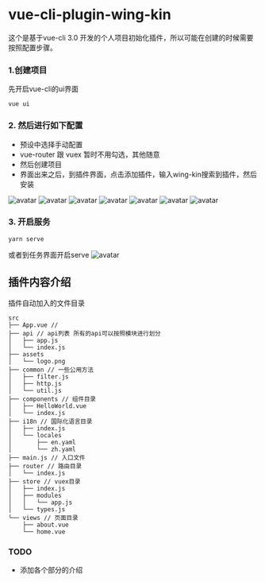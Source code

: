 # vue-cli-plugin-wing-kin
这个是基于vue-cli 3.0 开发的个人项目初始化插件，所以可能在创建的时候需要按照配置步骤。

###  1.创建项目
先开启vue-cli的ui界面

```shell
vue ui
```

### 2. 然后进行如下配置
- 预设中选择手动配置
- vue-router 跟 vuex 暂时不用勾选，其他随意
- 然后创建项目
- 界面出来之后，到插件界面，点击添加插件，输入wing-kin搜索到插件，然后安装

![avatar](./images/1.jpg)
![avatar](./images/2.jpg)
![avatar](./images/3.jpg)
![avatar](./images/4.png)
![avatar](./images/5.png)
![avatar](./images/6.jpg)
![avatar](./images/7.png)

### 3. 开启服务
```shell
yarn serve
```
或者到任务界面开启serve
![avatar](./images/8.gif)

## 插件内容介绍
插件自动加入的文件目录
```shell
src
├── App.vue // 
├── api // api列表 所有的api可以按照模块进行划分
│   ├── app.js
│   └── index.js
├── assets
│   └── logo.png
├── common // 一些公用方法
│   ├── filter.js
│   ├── http.js
│   └── util.js
├── components // 组件目录
│   ├── HelloWorld.vue
│   └── index.js
├── i18n // 国际化语言目录
│   ├── index.js
│   └── locales
│       ├── en.yaml
│       └── zh.yaml
├── main.js // 入口文件
├── router // 路由目录
│   └── index.js
├── store // vuex目录
│   ├── index.js
│   ├── modules
│   │   └── app.js
│   └── types.js
└── views // 页面目录
    ├── about.vue
    └── home.vue
```

### TODO
- 添加各个部分的介绍